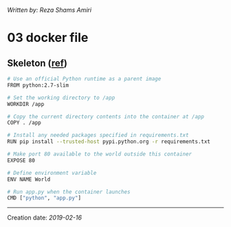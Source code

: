 _Written by: Reza Shams Amiri_
# 03 docker file

## Skeleton ([ref][GSP2CDD])

``` sh
# Use an official Python runtime as a parent image
FROM python:2.7-slim

# Set the working directory to /app
WORKDIR /app

# Copy the current directory contents into the container at /app
COPY . /app

# Install any needed packages specified in requirements.txt
RUN pip install --trusted-host pypi.python.org -r requirements.txt

# Make port 80 available to the world outside this container
EXPOSE 80

# Define environment variable
ENV NAME World

# Run app.py when the container launches
CMD ["python", "app.py"]
```

* * *
Creation date: _2019-02-16_

[GSP2CDD]: https://docs.docker.com/get-started/part2/